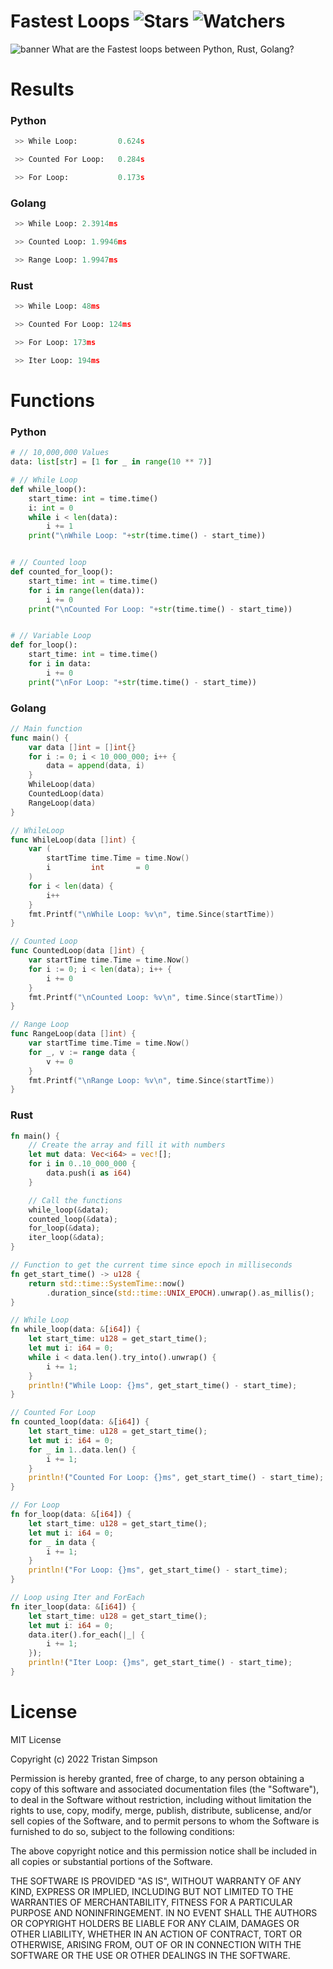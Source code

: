# Fastest Loops ![Stars](https://img.shields.io/github/stars/Simpson-Computer-Technologies-ResearchFastest_Loops?color=brightgreen) ![Watchers](https://img.shields.io/github/watchers/Simpson-Computer-Technologies-Research/Fastest_Loops?label=Watchers)
![banner](https://user-images.githubusercontent.com/75189508/200192635-8b052e64-585b-4b15-bacb-b1457cd500ab.png)
What are the Fastest loops between Python, Rust, Golang?

# Results
<h3>Python</h3>

```py
 >> While Loop:         0.624s

 >> Counted For Loop:   0.284s

 >> For Loop:           0.173s
```

<h3>Golang</h3>

```py
 >> While Loop: 2.3914ms

 >> Counted Loop: 1.9946ms

 >> Range Loop: 1.9947ms
```

<h3>Rust</h3>

```py
 >> While Loop: 48ms

 >> Counted For Loop: 124ms

 >> For Loop: 173ms

 >> Iter Loop: 194ms
```

# Functions

<h3>Python</h3>

```py
# // 10,000,000 Values
data: list[str] = [1 for _ in range(10 ** 7)]

# // While Loop
def while_loop():
    start_time: int = time.time()
    i: int = 0
    while i < len(data):
        i += 1
    print("\nWhile Loop: "+str(time.time() - start_time))


# // Counted loop
def counted_for_loop():
    start_time: int = time.time()
    for i in range(len(data)):
        i += 0
    print("\nCounted For Loop: "+str(time.time() - start_time))


# // Variable Loop
def for_loop():
    start_time: int = time.time()
    for i in data:
        i += 0
    print("\nFor Loop: "+str(time.time() - start_time))
```

<h3>Golang</h3>

```go
// Main function
func main() {
	var data []int = []int{}
	for i := 0; i < 10_000_000; i++ {
		data = append(data, i)
	}
	WhileLoop(data)
	CountedLoop(data)
	RangeLoop(data)
}

// WhileLoop
func WhileLoop(data []int) {
	var (
		startTime time.Time = time.Now()
		i         int       = 0
	)
	for i < len(data) {
		i++
	}
	fmt.Printf("\nWhile Loop: %v\n", time.Since(startTime))
}

// Counted Loop
func CountedLoop(data []int) {
	var startTime time.Time = time.Now()
	for i := 0; i < len(data); i++ {
		i += 0
	}
	fmt.Printf("\nCounted Loop: %v\n", time.Since(startTime))
}

// Range Loop
func RangeLoop(data []int) {
	var startTime time.Time = time.Now()
	for _, v := range data {
		v += 0
	}
	fmt.Printf("\nRange Loop: %v\n", time.Since(startTime))
}
```

<h3>Rust</h3>

```rust
fn main() {
    // Create the array and fill it with numbers
    let mut data: Vec<i64> = vec![];
    for i in 0..10_000_000 {
        data.push(i as i64)
    }

    // Call the functions
    while_loop(&data);
    counted_loop(&data);
    for_loop(&data);
    iter_loop(&data);
}

// Function to get the current time since epoch in milliseconds
fn get_start_time() -> u128 {
    return std::time::SystemTime::now()
        .duration_since(std::time::UNIX_EPOCH).unwrap().as_millis();
}

// While Loop
fn while_loop(data: &[i64]) {
    let start_time: u128 = get_start_time();
    let mut i: i64 = 0;
    while i < data.len().try_into().unwrap() {
        i += 1;
    }
    println!("While Loop: {}ms", get_start_time() - start_time);
}

// Counted For Loop 
fn counted_loop(data: &[i64]) {
    let start_time: u128 = get_start_time();
    let mut i: i64 = 0;
    for _ in 1..data.len() {
        i += 1;
    }
    println!("Counted For Loop: {}ms", get_start_time() - start_time);
}

// For Loop
fn for_loop(data: &[i64]) {
    let start_time: u128 = get_start_time();
    let mut i: i64 = 0;
    for _ in data {
        i += 1;
    }
    println!("For Loop: {}ms", get_start_time() - start_time);
}

// Loop using Iter and ForEach
fn iter_loop(data: &[i64]) {
    let start_time: u128 = get_start_time();
    let mut i: i64 = 0;
    data.iter().for_each(|_| {
        i += 1;
    });
    println!("Iter Loop: {}ms", get_start_time() - start_time);
}
```

# License
MIT License

Copyright (c) 2022 Tristan Simpson

Permission is hereby granted, free of charge, to any person obtaining a copy of this software and associated documentation files (the "Software"), to deal in the Software without restriction, including without limitation the rights to use, copy, modify, merge, publish, distribute, sublicense, and/or sell copies of the Software, and to permit persons to whom the Software is furnished to do so, subject to the following conditions:

The above copyright notice and this permission notice shall be included in all copies or substantial portions of the Software.

THE SOFTWARE IS PROVIDED "AS IS", WITHOUT WARRANTY OF ANY KIND, EXPRESS OR IMPLIED, INCLUDING BUT NOT LIMITED TO THE WARRANTIES OF MERCHANTABILITY, FITNESS FOR A PARTICULAR PURPOSE AND NONINFRINGEMENT. IN NO EVENT SHALL THE AUTHORS OR COPYRIGHT HOLDERS BE LIABLE FOR ANY CLAIM, DAMAGES OR OTHER LIABILITY, WHETHER IN AN ACTION OF CONTRACT, TORT OR OTHERWISE, ARISING FROM, OUT OF OR IN CONNECTION WITH THE SOFTWARE OR THE USE OR OTHER DEALINGS IN THE SOFTWARE.
